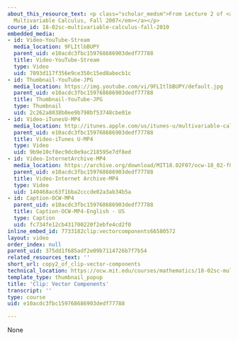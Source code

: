 ```yaml
---
about_this_resource_text: <p class="scholar_medsm">From Lecture 2 of <a href="http://ocw.mit.edu/courses/mathematics/18-02-multivariable-calculus-fall-2007/video-lectures/"><em>18.02
  Multivariable Calculus, Fall 2007</em></a></p>
course_id: 18-02sc-multivariable-calculus-fall-2010
embedded_media:
- id: Video-YouTube-Stream
  media_location: 9FLItlbBUPY
  parent_uid: e10acdc3fbc159768686903dedf77788
  title: Video-YouTube-Stream
  type: Video
  uid: 7093d117f356e9ce350c15ed8abecb1c
- id: Thumbnail-YouTube-JPG
  media_location: https://img.youtube.com/vi/9FLItlbBUPY/default.jpg
  parent_uid: e10acdc3fbc159768686903dedf77788
  title: Thumbnail-YouTube-JPG
  type: Thumbnail
  uid: 2c262a8038b0ee9b798bf53748cbe01e
- id: Video-iTunesU-MP4
  media_location: http://itunes.apple.com/us/itunes-u/multivariable-calculus-spring/id354869122
  parent_uid: e10acdc3fbc159768686903dedf77788
  title: Video-iTunes U-MP4
  type: Video
  uid: 9b9e10cf8ec9dc0e9ac218595e7df8ed
- id: Video-InternetArchive-MP4
  media_location: https://archive.org/download/MIT18.02F07/ocw-18_02-f07-lec02_300k.mp4
  parent_uid: e10acdc3fbc159768686903dedf77788
  title: Video-Internet Archive-MP4
  type: Video
  uid: 140468ac63f1bba2cccde02a3ab34b5a
- id: Caption-OCW-MP4
  parent_uid: e10acdc3fbc159768686903dedf77788
  title: Caption-OCW-MP4-English - US
  type: Caption
  uid: fc734fe12cb431700220f2ebfe4cd2f0
inline_embed_id: 7733182clip:vectorcomponents66580572
layout: video
order_index: null
parent_uid: 375dd1f685adf2e09b7114726b7f7b54
related_resources_text: ''
short_url: copy2_of_clip-vector-components
technical_location: https://ocw.mit.edu/courses/mathematics/18-02sc-multivariable-calculus-fall-2010/1.-vectors-and-matrices/part-a-vectors-determinants-and-planes/session-4-vector-components/copy2_of_clip-vector-components
template_type: thumbnail_popup
title: 'Clip: Vector Components'
transcript: ''
type: course
uid: e10acdc3fbc159768686903dedf77788

---
```

None